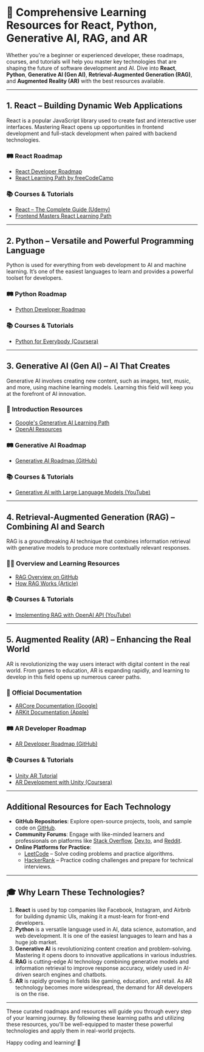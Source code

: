 # 🚀 Comprehensive Learning Resources for React, Python, Generative AI, RAG, and AR

Whether you're a beginner or experienced developer, these roadmaps, courses, and tutorials will help you master key technologies that are shaping the future of software development and AI. Dive into **React**, **Python**, **Generative AI (Gen AI)**, **Retrieval-Augmented Generation (RAG)**, and **Augmented Reality (AR)** with the best resources available.

---

## **1. React – Building Dynamic Web Applications**

React is a popular JavaScript library used to create fast and interactive user interfaces. Mastering React opens up opportunities in frontend development and full-stack development when paired with backend technologies.

### 🛤️ **React Roadmap**  
- [React Developer Roadmap](https://roadmap.sh/react)  
- [React Learning Path by freeCodeCamp](https://www.freecodecamp.org/news/the-react-handbook-b71c27b0a795/)

### 📚 **Courses & Tutorials**  
- [React – The Complete Guide (Udemy)](https://www.udemy.com/course/react-the-complete-guide-incl-redux/)  
- [Frontend Masters React Learning Path](https://frontendmasters.com/learn/react/)

---

## **2. Python – Versatile and Powerful Programming Language**

Python is used for everything from web development to AI and machine learning. It’s one of the easiest languages to learn and provides a powerful toolset for developers.

### 🛤️ **Python Roadmap**  
- [Python Developer Roadmap](https://roadmap.sh/python)

### 📚 **Courses & Tutorials**  
- [Python for Everybody (Coursera)](https://www.coursera.org/specializations/python)

---

## **3. Generative AI (Gen AI) – AI That Creates**

Generative AI involves creating new content, such as images, text, music, and more, using machine learning models. Learning this field will keep you at the forefront of AI innovation.

### 🌱 **Introduction Resources**  
- [Google's Generative AI Learning Path](https://developers.google.com/learn/pathways/generative-ai)  
- [OpenAI Resources](https://beta.openai.com/docs/)

### 🛤️ **Generative AI Roadmap**  
- [Generative AI Roadmap (GitHub)](https://github.com/krishnaik06/Roadmap-To-Learn-Generative-AI-In-2024)

### 📚 **Courses & Tutorials**  
- [Generative AI with Large Language Models (YouTube)](https://youtu.be/d4yCWBGFCEs?si=Wm_REYDppgFLiad4)

---

## **4. Retrieval-Augmented Generation (RAG) – Combining AI and Search**

RAG is a groundbreaking AI technique that combines information retrieval with generative models to produce more contextually relevant responses.

### 🧑‍💻 **Overview and Learning Resources**  
- [RAG Overview on GitHub](https://github.com/huggingface/transformers/tree/main/examples/research_projects/rag)  
- [How RAG Works (Article)](https://aws.amazon.com/what-is/retrieval-augmented-generation/)

### 📚 **Courses & Tutorials**  
- [Implementing RAG with OpenAI API (YouTube)](https://youtu.be/sVcwVQRHIc8?si=dUG3ZJy5SHVzYYwS)

---

## **5. Augmented Reality (AR) – Enhancing the Real World**

AR is revolutionizing the way users interact with digital content in the real world. From games to education, AR is expanding rapidly, and learning to develop in this field opens up numerous career paths.

### 📜 **Official Documentation**  
- [ARCore Documentation (Google)](https://developers.google.com/ar)  
- [ARKit Documentation (Apple)](https://developer.apple.com/augmented-reality/)

### 🛤️ **AR Developer Roadmap**  
- [AR Developer Roadmap (GitHub)](https://github.com/Developer-Y/learning-AR)

### 📚 **Courses & Tutorials**  
- [Unity AR Tutorial](https://learn.unity.com/tutorial/introduction-to-augmented-reality)  
- [AR Development with Unity (Coursera)](https://www.coursera.org/specializations/arvr-development)

---

## **Additional Resources for Each Technology**

- **GitHub Repositories**: Explore open-source projects, tools, and sample code on [GitHub](https://github.com).
- **Community Forums**: Engage with like-minded learners and professionals on platforms like [Stack Overflow](https://stackoverflow.com/), [Dev.to](https://dev.to/), and [Reddit](https://www.reddit.com/r/learnprogramming/).
- **Online Platforms for Practice**:  
  - [LeetCode](https://leetcode.com/) – Solve coding problems and practice algorithms.  
  - [HackerRank](https://www.hackerrank.com/) – Practice coding challenges and prepare for technical interviews.

---

## 🎓 **Why Learn These Technologies?**

1. **React** is used by top companies like Facebook, Instagram, and Airbnb for building dynamic UIs, making it a must-learn for front-end developers.
2. **Python** is a versatile language used in AI, data science, automation, and web development. It is one of the easiest languages to learn and has a huge job market.
3. **Generative AI** is revolutionizing content creation and problem-solving. Mastering it opens doors to innovative applications in various industries.
4. **RAG** is cutting-edge AI technology combining generative models and information retrieval to improve response accuracy, widely used in AI-driven search engines and chatbots.
5. **AR** is rapidly growing in fields like gaming, education, and retail. As AR technology becomes more widespread, the demand for AR developers is on the rise.

---

These curated roadmaps and resources will guide you through every step of your learning journey. By following these learning paths and utilizing these resources, you'll be well-equipped to master these powerful technologies and apply them in real-world projects.

Happy coding and learning! 🌱
